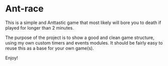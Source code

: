 # Ant-race
This is a simple and Anttastic game that most likely will bore you to death if played for longer than 2 minutes. 

The purpose of the project is to show a good and clean game structure, using my own custom timers and events modules.
It should be fairly easy to reuse this as a base for your own game(s).

Enjoy!
